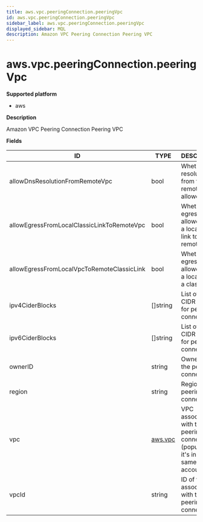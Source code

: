 ```yaml
---
title: aws.vpc.peeringConnection.peeringVpc
id: aws.vpc.peeringConnection.peeringVpc
sidebar_label: aws.vpc.peeringConnection.peeringVpc
displayed_sidebar: MQL
description: Amazon VPC Peering Connection Peering VPC
---
```


# aws.vpc.peeringConnection.peeringVpc

**Supported platform**

- aws

**Description**

Amazon VPC Peering Connection Peering VPC

**Fields**

| ID                                         | TYPE                  | DESCRIPTION                                                                        |
| ------------------------------------------ | --------------------- | ---------------------------------------------------------------------------------- |
| allowDnsResolutionFromRemoteVpc            | bool                  | Whether DNS resolution from the remote VPC is allowed                              |
| allowEgressFromLocalClassicLinkToRemoteVpc | bool                  | Whether egress is allowed from a local classic link to the remote VPC              |
| allowEgressFromLocalVpcToRemoteClassicLink | bool                  | Whether egress is allowed from a local VPC to a classic link                       |
| ipv4CiderBlocks                            | &#91;&#93;string      | List of IPv4 CIDR blocks for peering connection                                    |
| ipv6CiderBlocks                            | &#91;&#93;string      | List of IPv6 CIDR blocks for peering connection                                    |
| ownerID                                    | string                | Owner ID of the peering connection                                                 |
| region                                     | string                | Region of the peering connection                                                   |
| vpc                                        | [aws.vpc](aws.vpc.md) | VPC associated with the peering connection (populated if it's in the same account) |
| vpcId                                      | string                | ID of the VPC associated with the peering connection                               |
